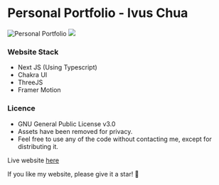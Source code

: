 # Personal Portfolio - Ivus Chua

![Personal Portfolio](https://firebasestorage.googleapis.com/v0/b/crix-shop.appspot.com/o/readme.png?alt=media&token=5eb9c3a5-3f78-4e61-ba66-9fb24cd906ec)
![](https://i.ibb.co/JHzd3mv/portfolio-min.png)

### Website Stack
 - Next JS (Using Typescript)
 - Chakra UI
 - ThreeJS
 - Framer Motion

### Licence
 - GNU General Public License v3.0
 - Assets have been removed for privacy.
 - Feel free to use any of the code without contacting me, except for distributing it.

Live website [here](https://www.ivuschua.com/)

If you like my website, please give it a star! 🌟
